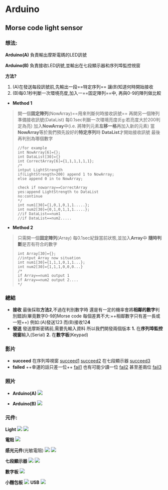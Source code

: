 # Arduino
## Morse code light sensor

### 想法:
**Arduino(A)**
負責輸出摩斯電碼的LED訊號

**Arduino(B)**
負責接收LED訊號,並輸出在七段顯示器和序列埠監控視窗

**方法?**
1. (A)在發送每段訊號前,先輸出一段==特定序列==
讓(B)知道何時開始接收
2. (B)每0.1秒判斷一次環境亮度,加入一==固定陣列==中,
 再與0-9的陣列做比較

* **Method 1**
> 開一個**固定陣列**(NowArray)==用來判斷何時接收訊號==
> 再開另一個陣列準備接收訊號(DataList)
> 每0.1sec判斷一次環境亮度(Eg:若亮度大於200判定為亮)
> 加入**NowArray**中(i.e. 將陣列元素**左移一格**再加入新的元素)
> 當**NowArray**等於我們預先設好的**特定序列**時
> **DataList**才開始接收訊號
> 最後再判別為哪個數字
> ```c++=
> //for example
> int NowArray[6]={};
> int DataList[30]={}
> int CorrectArray[6]={1,1,1,1,1,1};
> /*
> intput LightStrength
> if(LightStrength>200) append 1 to NowArray;
> else append 0 in to NowArray;
> 
> check if nowarray==CorrectArray
> yes:append LightStrength to DataList
> no:continue
> */
> int num1[30]={1,0,1,0,1,1.....};
> int num2[30]={0,1,0,1,1,1.....};
> //if DataList==num1 
> //if DataList==num2.....
>
> ```
* **Method 2**
>只需開一個**固定陣列**(Array)
>每0.1sec紀錄當前狀態,並加入**Array**中
>**隨時判斷**是否有符合的數字
>```c++=
>int Array[30]={};
>//intput Array now situation
>int num1[30]={1,1,1,0,1,1...};
>int num2[30]={1,1,1,0,0,0...}
>/*
>if Array==num1 output 1
>if Array==num2 output 2....
>*/ 
>```
### 總結
* **接收**
最後採取**方法2**,不過在判別數字時
還是有一定的機率會將**相鄰的數字**判別錯誤(畢竟數字0-9的Morse code 每個差異不大:++相鄰數字只有差一長或一短++)
例如:(A)發送123 而(B)接收12**4**
* **發送**
發送摩斯密碼前,需要先輸入資料
所以我們開發兩個版本
**1.** 在**序列埠監控視窗**輸入(Serial)
**2.** 在**數字板**(Keypad)
### 影片
* **succeed**
在序列埠視窗
[succeed1](https://youtu.be/j82o2HINAhA)
[succeed2](https://youtu.be/oXgZXIjwEqw)
在七段顯示器
[succeed3](https://youtu.be/KZLupLYp92o)
* **failed**
++幸運的話只差一位++
[fail1](https://www.youtube.com/watch?v=t1xPoWfHwOA)
也有可能少讀一位
[fail2](https://www.youtube.com/watch?v=XyY-_XKlXDw)
甚至差兩位
[fail3](https://www.youtube.com/watch?v=JDl9t69nRSw)
### 照片
* **Arduino(A)**
![](https://i.imgur.com/dACVFuD.jpg)


* **Arduino(B)**
![](https://i.imgur.com/RekYpIY.jpg)
### 元件:

  **Light**
![](https://i.imgur.com/GdJzMKk.jpg)
![](https://i.imgur.com/mi9K9Zx.jpg)


  **電阻**
![](https://i.imgur.com/2gpPDgA.jpg)


 **感光元件**(光敏電阻)
![](https://i.imgur.com/LIS62CI.jpg)
![](https://i.imgur.com/zUKk1Sz.jpg)

 **七段顯示器**
![](https://i.imgur.com/MASTk3E.jpg)
![](https://i.imgur.com/CJY0Tb5.jpg)

 **數字板**
![](https://i.imgur.com/UHY54ek.jpg)

 **小麵包板**
 ![](https://i.imgur.com/KCCcvMp.jpg)
 **USB**
![](https://i.imgur.com/opOI7wU.jpg)






